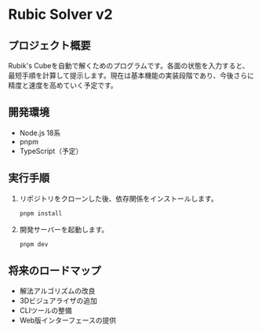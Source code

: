 # Rubic Solver v2

## プロジェクト概要
Rubik's Cubeを自動で解くためのプログラムです。各面の状態を入力すると、最短手順を計算して提示します。現在は基本機能の実装段階であり、今後さらに精度と速度を高めていく予定です。

## 開発環境
- Node.js 18系
- pnpm
- TypeScript（予定）

## 実行手順
1. リポジトリをクローンした後、依存関係をインストールします。
   ```bash
   pnpm install
   ```
2. 開発サーバーを起動します。
   ```bash
   pnpm dev
   ```

## 将来のロードマップ
- 解法アルゴリズムの改良
- 3Dビジュアライザの追加
- CLIツールの整備
- Web版インターフェースの提供
